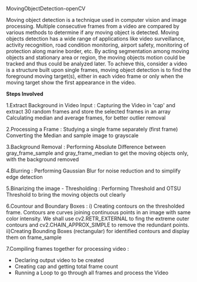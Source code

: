 MovingObjectDetection-openCV

Moving object detection is a technique used in computer vision and image processing. Multiple consecutive frames from a video are compared by various methods to determine if any moving object is detected. Moving objects detection has a wide range of applications like video surveillance, activity recognition, road condition monitoring, airport safety, monitoring of protection along marine border, etc. By acting segmentation among moving objects and stationary area or region, the moving objects motion could be tracked and thus could be analyzed later. To achieve this, consider a video is a structure built upon single frames, moving object detection is to find the foreground moving target(s), either in each video frame or only when the moving target show the first appearance in the video.

**Steps Involved**

1.Extract Background in Video Input :
Capturing the Video in 'cap' and extract 30 random frames and store the selected frames in an array
Calculating median and average frames, for better outlier removal

2.Processing a Frame :
Studying a single frame separately (first frame)
Converting the Median and sample image to grayscale

3.Background Removal :
Performing Absolute Difference between gray_frame_sample and gray_frame_median to get the moving objects only, with the background removed

4.Blurring :
Performing Gaussian Blur for noise reduction and to simplify edge detection 

5.Binarizing the image - Thresholding :
Performing Threshold and OTSU Threshold to bring the moving objects out clearly

6.Countour and Boundary Boxes :
i) Creating contours on the thresholded frame. Contours are curves joining continuous points in an image with same color intensity. We shall use
cv2.RETR_EXTERNAL to fing the extreme outer contours and cv2.CHAIN_APPROX_SIMPLE to remove the redundant points.
ii)Creating Bounding Boxes (rectangular) for identified contours and display them on frame_sample

7.Compiling frames together for processing video :
* Declaring output video to be created
* Creating cap and getting total frame count
* Running a Loop to go through all frames and process the Video
